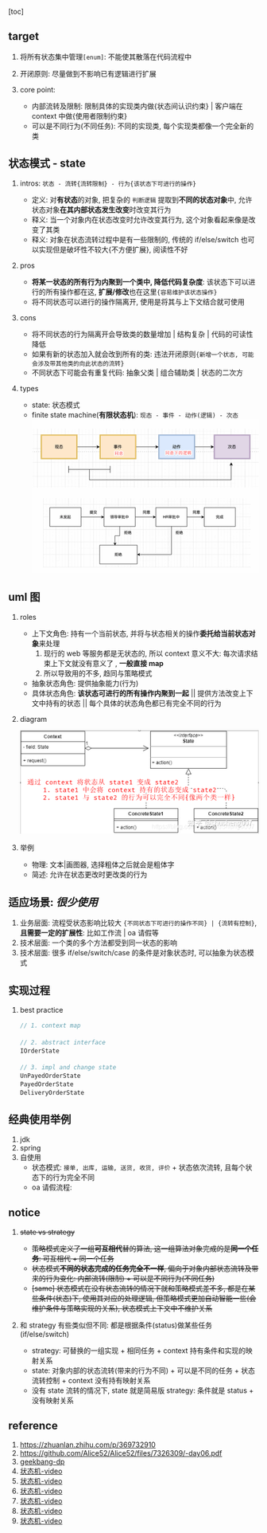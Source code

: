 [toc]

## target

1. 将所有状态集中管理`[enum]`: 不能使其散落在代码流程中
2. 开闭原则: 尽量做到不影响已有逻辑进行扩展
3. core point:

   - 内部流转及限制: 限制具体的实现类内做{状态间认识约束} | 客户端在 context 中做{使用者限制约束}
   - 可以是不同行为(不同任务): 不同的实现类, 每个实现类都像一个完全新的类

## 状态模式 - state

1. intros: `状态 - 流转{流转限制} - 行为{该状态下可进行的操作}`

   - 定义: 对**有状态**的对象, 把复杂的 `判断逻辑` 提取到**不同的状态对象**中, 允许状态对象**在其内部状态发生改变**时改变其行为
   - 释义: 当一个对象内在状态改变时允许改变其行为, 这个对象看起来像是改变了其类
   - 释义: 对象在状态流转过程中是有一些限制的, 传统的 if/else/switch 也可以实现但是破坏性不较大{不方便扩展}, 阅读性不好

2. pros

   - **将某一状态的所有行为内聚到一个类中, 降低代码复杂度**: 该状态下可以进行的所有操作都在这, **扩展/修改**也在这里`{容易维护该状态操作}`
   - 将不同状态可以进行的操作隔离开, 使用是将其与上下文结合就可使用

3. cons

   - 将不同状态的行为隔离开会导致类的数量增加 | 结构复杂 | 代码的可读性降低
   - 如果有新的状态加入就会改到所有的类: 违法开闭原则`{新增一个状态, 可能会涉及带其他类的向此状态的流转}`
   - 不同状态下可能会有重复代码: 抽象父类 | 组合辅助类 | 状态的二次方

4. types

   - state: 状态模式
   - finite state machine(**有限状态机**): `现态 - 事件 - 动作(逻辑) - 次态`
     ![avatar](/static/image/dp/dp-state-machine.png)

## uml 图

1. roles

   - 上下文角色: 持有一个当前状态, 并将与状态相关的操作**委托给当前状态对象**来处理
     1. 现行的 web 等服务都是无状态的, 所以 context 意义不大: 每次请求结束上下文就没有意义了 , **一般直接 map**
     2. 所以导致用的不多, 趋同与策略模式
   - 抽象状态角色: 提供抽象能力(行为)
   - 具体状态角色: **该状态可进行的所有操作内聚到一起** || 提供方法改变上下文中持有的状态 || 每个具体的状态角色都已有完全不同的行为

2. diagram

   ![avatar](/static/image/dp/dp-state-diagram.png)

3. 举例

   - 物理: 文本|画图器, 选择粗体之后就会是粗体字
   - 简述: 允许在状态更改时更改类的行为

## 适应场景: _很少使用_

1. 业务层面: 流程受状态影响比较大 `{不同状态下可进行的操作不同} | {流转有控制}`, **且需要一定的扩展性**: 比如工作流 | oa 请假等
2. 技术层面: 一个类的多个方法都受到同一状态的影响
3. 技术层面: 很多 if/else/switch/case 的条件是对象状态时, 可以抽象为状态模式

## 实现过程

1. best practice

   ```java
   // 1. context map

   // 2. abstract interface
   IOrderState

   // 3. impl and change state
   UnPayedOrderState
   PayedOrderState
   DeliveryOrderState
   ```

## 经典使用举例

1. jdk
2. spring
3. 自使用
   - 状态模式: `接单, 出库, 运输, 送货, 收货, 评价` + 状态依次流转, 且每个状态下的行为完全不同
   - oa 请假流程:

## notice

1. ~~state vs strategy~~

   - ~~策略模式定义了一组**可互相代**替的算法, 这一组算法对象完成的是**同一个任务**: 可互相代 + 同一个任务~~
   - ~~状态模式**不同的状态完成的任务完全不一样**, 偏向于对象内部状态流转及带来的行为变化: 内部流转(限制) + 可以是不同行为(不同任务)~~
   - ~~[same] 状态模式在没有状态流转的情况下就和策略模式差不多, 都是在某些条件(状态)下, 使用其对应的处理逻辑, 但策略模式更加自动智能一些(会维护条件与策略实现的关系), 状态模式上下文中不维护关系~~

2. 和 strategy 有些类似但不同: 都是根据条件(status)做某些任务(if/else/switch)

   - strategy: 可替换的一组实现 + 相同任务 + context 持有条件和实现的映射关系
   - state: 对象内部的状态流转(带来的行为不同) + 可以是不同的任务 + 状态流转控制 + context 没有持有映射关系
   - 没有 state 流转的情况下, state 就是简易版 strategy: 条件就是 status + 没有映射关系

## reference

1. https://zhuanlan.zhihu.com/p/369732910
2. https://github.com/Alice52/Alice52/files/7326309/-day06.pdf
3. [geekbang-dp]()
4. [状态机-video](https://www.bilibili.com/video/BV1A341137FZ)
5. [状态机-video](https://www.bilibili.com/video/BV1HB4y1R7Su)
6. [状态机-video](https://www.bilibili.com/video/BV1WU4y1S7uU)
7. [状态机-video](https://www.bilibili.com/video/BV1QT411K7Da)
8. [状态机-video](https://www.bilibili.com/video/BV1Bg411d7Gh)
9. [状态机-video](https://www.bilibili.com/video/BV1GT4y1r7uZ)
